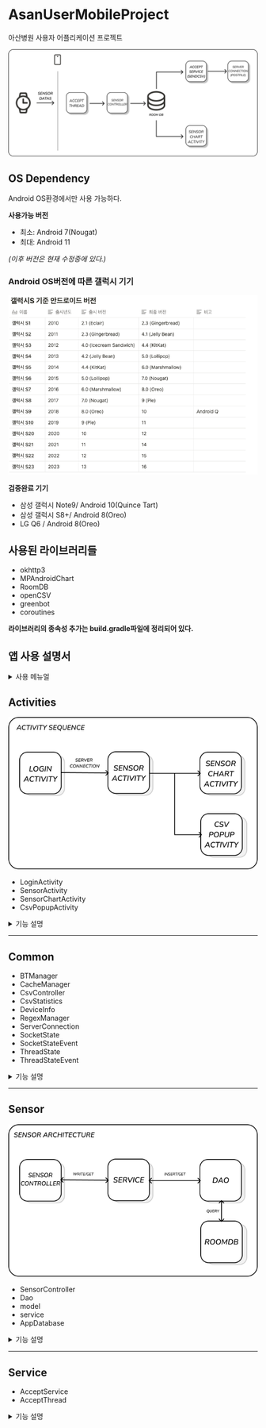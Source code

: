 # AsanUserMobileProject
아산병원 사용자 어플리케이션 프로젝트

![](https://github.com/wooing1084/AsanMobileProject/blob/main/images/app%20architecture.png)

## OS Dependency
Android OS환경에서만 사용 가능하다.

**사용가능 버전**
- 최소: Android 7(Nougat)
- 최대: Android 11
  
*(이후 버전은 현재 수정중에 있다.)*

### Android OS버전에 따른 갤럭시 기기

![](https://github.com/wooing1084/AsanMobileProject/blob/main/images/galaxy_os_version.png)


**검증완료 기기**
- 삼성 갤럭시 Note9/ Android 10(Quince Tart)
- 삼성 갤럭시 S8+/ Android 8(Oreo)
- LG Q6 / Android 8(Oreo)

## 사용된 라이브러리들
- okhttp3
- MPAndroidChart
- RoomDB
- openCSV
- greenbot
- coroutines

**라이브러리의 종속성 추가는 build.gradle파일에 정리되어 있다.**

## 앱 사용 설명서
<details>
  <summary>사용 메뉴얼</summary>
앱 시작 전, 워치와 휴대폰이 페어링 되어야 하고, 블루투스 연결되어야 한다.

1. 아이디, 비밀번호를 입력해 로그인을 한다.
2. 먼저, 휴대폰 앱의 메인화면에서 start 버튼을 누른다.
3. 그 후, 워치 앱에서 추출할 센서를 선택한 후, start를 눌러 동작시킨다
4. 그러면 워치와 휴대폰은 블루투스로 연결되어 센서가 전송이 된다.

</details>


## Activities

![](https://github.com/wooing1084/AsanMobileProject/blob/main/images/activity%20architecture.png)

- LoginActivity
- SensorActivity
- SensorChartActivity
- CsvPopupActivity

<details>
  <summary>기능 설명</summary>
  
  ## LoginActivity
  
  로그인 액티비티, 사용자의 아이디를 입력받아 서버에 로그인 요청을 보낸다.
  응답이 성공적일시 유저 정보를 저장하고 SensorActivty로 이동한다.
  한번 로그인 시 cache를 통해 바로 서버에 로그인 요청하여 로그인 과정을 넘어간다.

  ## SensorActivity

  주요 기능이 이루어지는 메인 액티비티이다. 워치와 소켓 연결을 하고, 워치와의 통신 및 서버에 데이터 전송하는
  백그라운드 서비스를 실행시킨다.

  **주요기능**
  - Start버튼 : 페어링된 워치와 블루투스 소켓 연결을 한다.
  - Stop버튼 : 소켓 연결을 끊고 서비스를 종료한다.
  - Chart버튼 : 사용자의 센서 정보를 출력하는 SensorChartActivity로 이동한다.
 
  ## SensorChartActivity

  사용자의 센서 정보를 출력하는 액티비티이다. 10초마다 차트를 갱신하며, 과거 10분동안의 데이터를 1분간격으로
  요약하여 보여준다. MPChart라이브러리를 사용하였다.

  ## CsvPopupActivity

  csv파일이 내부 저장소에 저장되는지 확인하기 위한 액티비티로, 테스트용 액티비티이다.

  </details>
  
---

## Common
- BTManager
- CacheManager
- CsvController
- CsvStatistics
- DeviceInfo
- RegexManager
- ServerConnection
- SocketState
- SocketStateEvent
- ThreadState
- ThreadStateEvent

<details>
  <summary>기능 설명</summary>

  ## BTManager
  블루투스 기능을 담당하는 싱글톤 클래스이다. 블루투스 permission check가 필요한 기능을 모아두었으며,
  주로 블루투스 연결된 워치 정보를 가져오는 기능을 한다.
  
  ## CacheManager
  캐시 파일을 저장하고 로드하는 클래스이다. 현재는 로그인기능에만 사용중이다.

  ## CsvController
  CSV 관련 처리 객체, 싱글톤 구조로 구현되어있다.
  
  **주요 기능**
  - getExternalPath : 파일이 저장된 저장소 경로 반환 (대부분의 파일이 이 경로를 통해 저장된다.)
  - fileExist : 파일이 존재하는지 확인하는 함수
  - getExistFileName : 센서명을 통해 존재하는 파일을 가져온다. (파일명에 존재하는 unixtime을 알 수 없기때문에 사용한다.)
  - csvFirst : 센서파일이 존재하지 않을때 사용한다. 센서파일 초기 설정 및 저장기능
  - csvSave : 센서파일이 존재하는 경우 사용한다. 이어쓰기 기능
  - getFile : 파일 읽어오기
  - moveFile : 파일 경로 변경기능. 서버에 센서파일 전송 후에 전송된 파일 목록으로 이동시키기 위해 사용한다.

  ## CsvStatistics
  저장된 Csv파일을 요약하는 클래스이다. 현재는 사용하지 않는다.

  ## DeviceInfo
  디바이스 정보를 저장하는 싱글톤 클래스이다. 디바이스 ID, 유저 ID, 배터리 잔량을 저장한다.

  ## RegexManager
  정규표현식 클래스이다. 워치의 센서 정보를 읽는데 사용한다.

  ## ServerConnection
  서버와의 통신을 담당하는 싱글톤 클래스이다.

  **주요기능**
  - Login : 서버에 로그인 요청을 보내고, 성공시 sensorActivity로 이동시킨다.
  - postFile : 서버에 csv파일을 전송한다.
 
  ## SoecketState & socketStateEvent 
  블루투스 상태 확인하는 클래스

  ## ThreadState & ThreadStateEvent
  스레드 상태 확인하는 클래스

</details>

---
## Sensor

![](https://github.com/wooing1084/AsanMobileProject/blob/main/images/sensor%20architecture.png)

- SensorController
- Dao
- model
- service
- AppDatabase

<details>
  <summary>기능 설명</summary>
  
  Controller <-> Service <-> Dao <-> RoomDB의 구조를 띄고 있다.

  ## SensorController
  입력 받은 센서를 핸들링하며 핸들링한 데이터를 서비스레이어로 전달하거나<br>
  서비스로부터 받은 데이터를 애플리케이션 레이어로 전달하는 클래스
  
  ## Dao
  RoomDB쿼리를 담당하는 클래스

  ## service
  입력 받은 센서를 저장하기 위해 사용하는 클래스
  여기서 알맞은 동작을 입력받아 DAO를 호출해 데이터를 관리한다
  ##

</details>

---
## Service
- AcceptService
- AcceptThread

<details>
  <summary>기능 설명</summary>

  ## AcceptService
  서버와 블루투스 연결 여부 확인 및 연결을 담당하고, 워치를 통해 수집된 데이터를 csv파일로 저장하하며, 서버에 주기적으로 csv파일을 전송하는 포그라운드 서비스이다.

  **주요 기능 요약**
  - onStartCommand : 포그라운드 시작을 위해 서비스 실행 알림을 띄운다. 블루투스 소켓을 연결하고, 서버 파일 전송 타이머를 실행시킨다.
  - csvWrite : csv를 작성 하는 메소드이다. 타이머를 통해 서비스가 살아있는동안 주기적으로 실행되며 일정 횟수마다(6번) sendCSV메소드를 실행하여 서버에 파일을 전송한다.
  - sendCSV : CSV파일을 서버로 전송하는 메소드이다. 전송할 파일을 전송된 파일 목록으로 이동시키고, 서버에 POST방식으로 전송한다.

  ## AcceptThread
  서비스에서 워치와의 블루투스 소켓 연결을 담당하는 스레드 클래스이다.
  연결된 소켓을 통해 워치로부터 센서 데이터를 받아오며, 해석하여 RoomDB에 저장한다.
  
  
</details>
